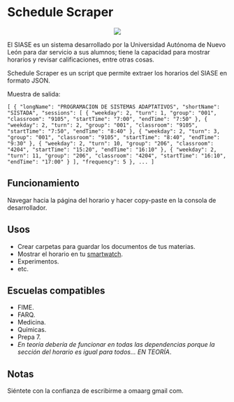 Schedule Scraper 
===============

<p align="center">
  <img src="https://cloud.githubusercontent.com/assets/10622989/10264645/bb5fd5e4-6a01-11e5-8590-b2e31bf60741.gif">
</p>

El SIASE es un sistema desarrollado por la Universidad Autónoma de Nuevo León para dar servicio a sus alumnos; tiene la capacidad para mostrar horarios y revisar calificaciones, entre otras cosas.

Schedule Scraper es un script que permite extraer los horarios del SIASE en formato JSON.

Muestra de salida:

`[
  {
    "longName": "PROGRAMACION DE SISTEMAS ADAPTATIVOS",
    "shortName": "SISTADA",
    "sessions": [
      {
        "weekday": 2,
        "turn": 1,
        "group": "001",
        "classroom": "9105",
        "startTime": "7:00",
        "endTime": "7:50"
      },
      {
        "weekday": 2,
        "turn": 2,
        "group": "001",
        "classroom": "9105",
        "startTime": "7:50",
        "endTime": "8:40"
      },
      {
        "weekday": 2,
        "turn": 3,
        "group": "001",
        "classroom": "9105",
        "startTime": "8:40",
        "endTime": "9:30"
      },
      {
        "weekday": 2,
        "turn": 10,
        "group": "206",
        "classroom": "4204",
        "startTime": "15:20",
        "endTime": "16:10"
      },
      {
        "weekday": 2,
        "turn": 11,
        "group": "206",
        "classroom": "4204",
        "startTime": "16:10",
        "endTime": "17:00"
      }
    ],
    "frequency": 5
  },
  ...
]`

## Funcionamiento

Navegar hacia la página del horario y hacer copy-paste en la consola de desarrollador.

## Usos
* Crear carpetas para guardar los documentos de tus materias.
* Mostrar el horario en tu [smartwatch](https://cloud.githubusercontent.com/assets/10622989/10264092/94bf0998-69c8-11e5-89de-de357baf294b.png).
* Experimentos.
* etc.

## Escuelas compatibles

* FIME.
* FARQ.
* Medicina.
* Químicas.
* Prepa 7.
* *En teoría debería de funcionar en todas las dependencias porque la sección del horario es igual para todos... EN TEORÍA*.

## Notas
Siéntete con la confianza de escribirme a omaarg  gmail com.
